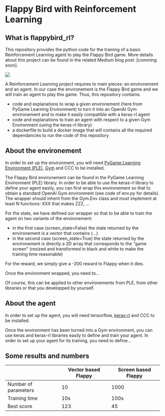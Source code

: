 # Flappy Bird with Reinforcement Learning

## What is flappybird_rl?

This repository provides the python code for the training of a basic Reinforcement Learning agent to play the Flappy Bird game.
More details about this project can be found in the related Medium blog post: [comming soon].

![](maths.gif)

A Reinforcement Learning project requires to main pieces: an environement and an agent. In our case the environement is the Flappy Bird game and we will train an agent to play this game. Thus, this repository contains:
- code and explanations to wrap a given environement (here from PyGame Learning Environment) to turn it into an OpenAI Gym environement and to make it easily compatible with a keras-rl agent
- code and explanations to train an agent with respect to a given Gym Environment (using the keras-rl library)
- a dockerfile to build a docker image that will contains all the required dependancies to run the code of this repository



## About the environement

In order to set up the environment, you will need [PyGame Learning Environment (PLE)](https://pygame-learning-environment.readthedocs.io), [Gym](https://gym.openai.com) and CCC to be installed.

The Flappy Bird environement can be found in the PyGame Learning Environment (PLE) library. In order to be able to use the keras-rl library to define your agent easily, you can first wrap this environement so that to obtain a standard OpenAi Gym environment (see code of env.py for details). The wrapper should inherit from the Gym.Env class and must implement at least N functions: XXX that makes ZZZ, ...

For the state, we have defined our wrapper so that to be able to train the agent on two variants of the environement:
- in the first case (screen_state=False) the state returned by the environement is a vector that contains (...)
- in the second case (screen_state=True) the state returned by the environement is directly a 2D array that corresponds to the "game screen" (resized and transformed in black and white to make the training time reasonable)

For the reward, we simply give a -200 reward to Flappy when it dies.

Once the environment wrapped, you need to...

Of course, this can be applied to other environements from PLE, from other libraries or that you developped by yourself.



## About the agent

In order to set up the agent, you will need tensorflow, [keras-rl](https://github.com/keras-rl/keras-rl) and CCC to be installed.

Once the environment has been turned into a Gym environment, you can use keras and keras-rl libraries easily to define and train your agent. In order to set up your agent for its training, you need to define...



## Some results and numbers

| | Vector based Flappy | Screen based Flappy |
|-|---------------------|---------------------|
| Number of parameters | 10 | 1000 |
| Training time | 10s | 100s |
| Best score | 123 | 45 |
